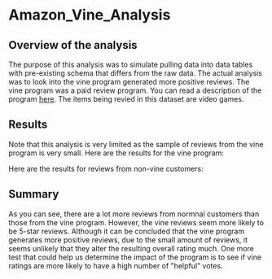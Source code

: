 # Amazon_Vine_Analysis
## Overview of the analysis

The purpose of this analysis was to simulate pulling data into data tables with pre-existing schema that differs from the raw data. The actual analysis was to look into the vine program generated more positive reviews. The vine program was a paid review program. You can read a description of the program [here](https://www.amazon.com/vine/about). The items being revied in this dataset are video games.

## Results

Note that this analysis is very limited as the sample of reviews from the vine program is very small. Here are the results for the vine program:

Here are the results for reviews from non-vine customers:

## Summary
As you can see, there are a lot more reviews from normnal customers than those from the vine program. However, the vine reviews seem more likely to be 5-star reviews. Although it can be concluded that the vine program generates more positive reviews, due to the small amount of reviews, it seems unlikely that they alter the resulting overall rating much. One more test that could help us determine the impact of the program is to see if vine ratings are more likely to have a high number of "helpful" votes.
